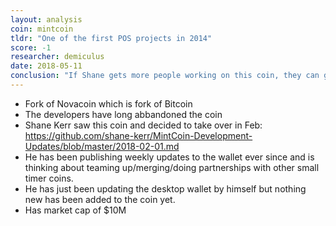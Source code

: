 ```yaml
---
layout: analysis
coin: mintcoin
tldr: "One of the first POS projects in 2014"
score: -1
researcher: demiculus
date: 2018-05-11
conclusion: "If Shane gets more people working on this coin, they can get the coin up 5-10x from where it is in to the top 300, 200.\nBut since the tech is old and doesn't provide a good innovation they will not be able to penaterate the top coins ever. Thus shit coin."
---
```


- Fork of Novacoin which is fork of Bitcoin
- The developers have long abbandoned the coin
- Shane Kerr saw this coin and decided to take over in Feb: https://github.com/shane-kerr/MintCoin-Development-Updates/blob/master/2018-02-01.md
- He has been publishing weekly updates to the wallet ever since and is thinking about teaming up/merging/doing partnerships with other small timer coins.
- He has just been updating the desktop wallet by himself but nothing new has been added to the coin yet.
- Has market cap of $10M